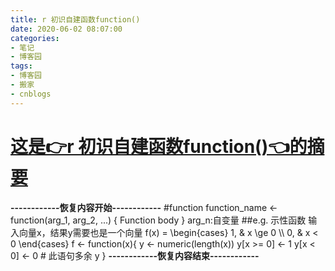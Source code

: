 ```yaml
---
title: r 初识自建函数function()
date: 2020-06-02 08:07:00
categories:
- 笔记
- 博客园
tags:
- 博客园
- 搬家
- cnblogs
---
```

# [这是👉r 初识自建函数function()👈的摘要](../../../../2020/06/02/cnblog_13031868/)
<!--more-->
**------------恢复内容开始------------** #function function_name <\- function(arg_1,
arg_2, ...) { Function body } arg_n:自变量 ##e.g. 示性函数 输入向量x，结果y需要也是一个向量 f(x) =
\begin{cases} 1, & x \ge 0 \\\ 0, & x < 0 \end{cases} f <\- function(x){ y <\-
numeric(length(x)) y[x >= 0] <\- 1 y[x < 0] <\- 0 # 此语句多余 y }
**------------恢复内容结束------------**


